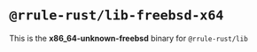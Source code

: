 # `@rrule-rust/lib-freebsd-x64`

This is the **x86_64-unknown-freebsd** binary for `@rrule-rust/lib`
